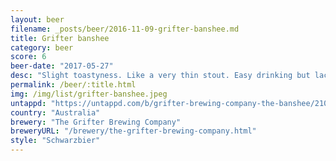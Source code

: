 ```yaml
---
layout: beer
filename: _posts/beer/2016-11-09-grifter-banshee.md
title: Grifter banshee
category: beer
score: 6
beer-date: "2017-05-27"
desc: "Slight toastyness. Like a very thin stout. Easy drinking but lacks depth"
permalink: /beer/:title.html
img: /img/list/grifter-banshee.jpeg
untappd: "https://untappd.com/b/grifter-brewing-company-the-banshee/2100523"
country: "Australia"
brewery: "The Grifter Brewing Company"
breweryURL: "/brewery/the-grifter-brewing-company.html"
style: "Schwarzbier"
---
```

